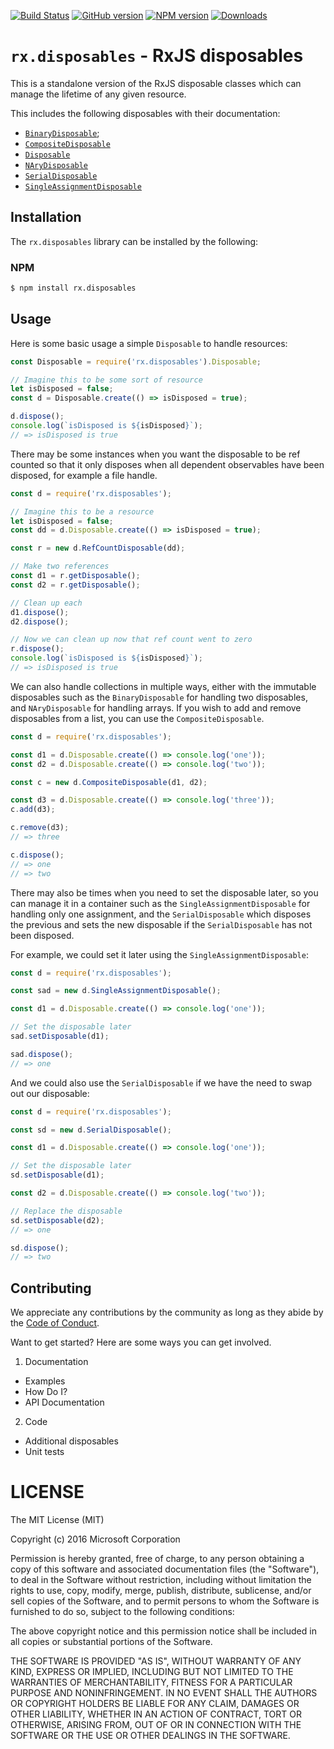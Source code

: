 [![Build Status](https://travis-ci.org/Reactive-Extensions/rx.disposables.svg)](https://travis-ci.org/Reactive-Extensions/rx.disposables)
[![GitHub version](https://img.shields.io/github/tag/reactive-extensions/rx.disposables.svg)](https://github.com/Reactive-Extensions/rx.disposables)
[![NPM version](https://img.shields.io/npm/v/rx.disposables.svg)](https://www.npmjs.com/package/rx.disposables)
[![Downloads](https://img.shields.io/npm/dm/rx.disposables.svg)](https://www.npmjs.com/package/rx.disposables)
# `rx.disposables` - RxJS disposables

This is a standalone version of the RxJS disposable classes which can manage the lifetime of any given resource.

This includes the following disposables with their documentation:
- [`BinaryDisposable`](doc/binarydisposable);
- [`CompositeDisposable`](doc/compositedisposable.md)
- [`Disposable`](doc/disposable.md)
- [`NAryDisposable`](doc/narydisposable.md)
- [`SerialDisposable`](doc/serialdisposable.md)
- [`SingleAssignmentDisposable`](doc/singleassignmentdisposable)

## Installation

The `rx.disposables` library can be installed by the following:

### NPM
```bash
$ npm install rx.disposables
```

## Usage

Here is some basic usage a simple `Disposable` to handle resources:
```js
const Disposable = require('rx.disposables').Disposable;

// Imagine this to be some sort of resource
let isDisposed = false;
const d = Disposable.create(() => isDisposed = true);

d.dispose();
console.log(`isDisposed is ${isDisposed}`);
// => isDisposed is true
```

There may be some instances when you want the disposable to be ref counted so that it only disposes when all dependent observables have been disposed, for example a file handle.

```js
const d = require('rx.disposables');

// Imagine this to be a resource
let isDisposed = false;
const dd = d.Disposable.create(() => isDisposed = true);

const r = new d.RefCountDisposable(dd);

// Make two references
const d1 = r.getDisposable();
const d2 = r.getDisposable();

// Clean up each
d1.dispose();
d2.dispose();

// Now we can clean up now that ref count went to zero
r.dispose();
console.log(`isDisposed is ${isDisposed}`);
// => isDisposed is true
```

We can also handle collections in multiple ways, either with the immutable disposables such as the `BinaryDisposable` for handling two disposables, and `NAryDisposable` for handling arrays.  If you wish to add and remove disposables from a list, you can use the `CompositeDisposable`.

```js
const d = require('rx.disposables');

const d1 = d.Disposable.create(() => console.log('one'));
const d2 = d.Disposable.create(() => console.log('two'));

const c = new d.CompositeDisposable(d1, d2);

const d3 = d.Disposable.create(() => console.log('three'));
c.add(d3);

c.remove(d3);
// => three

c.dispose();
// => one
// => two
```

There may also be times when you need to set the disposable later, so you can manage it in a container such as the `SingleAssignmentDisposable` for handling only one assignment, and the `SerialDisposable` which disposes the previous and sets the new disposable if the `SerialDisposable` has not been disposed.

For example, we could set it later using the `SingleAssignmentDisposable`:

```js
const d = require('rx.disposables');

const sad = new d.SingleAssignmentDisposable();

const d1 = d.Disposable.create(() => console.log('one'));

// Set the disposable later
sad.setDisposable(d1);

sad.dispose();
// => one
```

And we could also use the `SerialDisposable` if we have the need to swap out our disposable:

```js
const d = require('rx.disposables');

const sd = new d.SerialDisposable();

const d1 = d.Disposable.create(() => console.log('one'));

// Set the disposable later
sd.setDisposable(d1);

const d2 = d.Disposable.create(() => console.log('two'));

// Replace the disposable
sd.setDisposable(d2);
// => one

sd.dispose();
// => two
```

## Contributing

We appreciate any contributions by the community as long as they abide by the [Code of Conduct](code-of-conduct.md).

Want to get started?  Here are some ways you can get involved.
1. Documentation
  - Examples
  - How Do I?
  - API Documentation
2. Code
  - Additional disposables
  - Unit tests

# LICENSE

The MIT License (MIT)

Copyright (c) 2016 Microsoft Corporation

Permission is hereby granted, free of charge, to any person obtaining a copy
of this software and associated documentation files (the "Software"), to deal
in the Software without restriction, including without limitation the rights
to use, copy, modify, merge, publish, distribute, sublicense, and/or sell
copies of the Software, and to permit persons to whom the Software is
furnished to do so, subject to the following conditions:

The above copyright notice and this permission notice shall be included in all
copies or substantial portions of the Software.

THE SOFTWARE IS PROVIDED "AS IS", WITHOUT WARRANTY OF ANY KIND, EXPRESS OR
IMPLIED, INCLUDING BUT NOT LIMITED TO THE WARRANTIES OF MERCHANTABILITY,
FITNESS FOR A PARTICULAR PURPOSE AND NONINFRINGEMENT. IN NO EVENT SHALL THE
AUTHORS OR COPYRIGHT HOLDERS BE LIABLE FOR ANY CLAIM, DAMAGES OR OTHER
LIABILITY, WHETHER IN AN ACTION OF CONTRACT, TORT OR OTHERWISE, ARISING FROM,
OUT OF OR IN CONNECTION WITH THE SOFTWARE OR THE USE OR OTHER DEALINGS IN THE
SOFTWARE.
